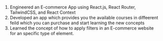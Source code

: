 1. Engineered an E-commerce App using React.js, React Router, TailwindCSS, and React Context
2. Developed an app which provides you the available courses in diffeerent feild which you can purchase and start learning the
new concepts
3. Learned the concept of how to apply filters in an E-commerce website for an specific type of element.
